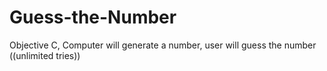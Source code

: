 # Guess-the-Number
Objective C,  Computer will generate a number, user will guess the number ((unlimited tries))
